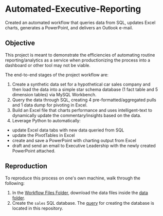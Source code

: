 # Automated-Executive-Reporting
Created an automated workflow that queries data from SQL, updates Excel charts, generates a PowerPoint, and delivers an Outlook e-mail.

## Objective

This project is meant to demonstrate the efficiencies of automating routine reporting/analytics as a service when productionizing the process into a dashboard or other tool may not be viable.

The end-to-end stages of the project workflow are:

1. Create a synthetic data set for a hypothetical car sales company and then load the data into a simple star schema database (1 fact table and 5 dimension tables) via MySQL Workbench.
2. Query the data through SQL, creating 4 pre-formatted/aggregated pulls and 1 data dump for pivoting in Excel.
3. Build an Excel file that charts performance and uses intelligent-text to dynamically update the commentary/insights based on the data.
4. Leverage Python to automatically:
- update Excel data tabs with new data queried from SQL
- update the PivotTables in Excel
- create and save a PowerPoint with charting output from Excel
- draft and send an email to Executive Leadership with the newly created PowerPoint attached.

## Reproduction

To reproduce this process on one's own machine, walk through the following:

1. In the [Workflow Files Folder](https://github.com/akicklig/Automated-Executive-Reporting/tree/main/Workflow_Files), download the data files inside the [data folder](https://github.com/akicklig/Automated-Executive-Reporting/tree/main/Workflow_Files/data).
2. Create the `sales` SQL database. The [query](https://github.com/akicklig/Automated-Executive-Reporting/blob/main/Workflow_Files/create_db.sql) for creating the database is located in this repository.
